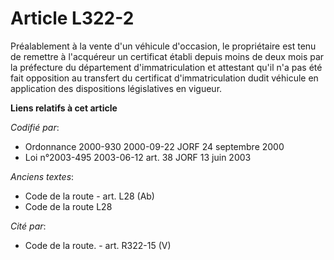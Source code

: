 # Article L322-2

Préalablement à la vente d'un véhicule d'occasion, le propriétaire est tenu de remettre à l'acquéreur un certificat établi
depuis moins de deux mois par la préfecture du département d'immatriculation et attestant qu'il n'a pas été fait opposition
au transfert du certificat d'immatriculation dudit véhicule en application des dispositions législatives en vigueur.

**Liens relatifs à cet article**

_Codifié par_:

  - Ordonnance 2000-930 2000-09-22 JORF 24 septembre 2000
  - Loi n°2003-495 2003-06-12 art. 38 JORF 13 juin 2003

_Anciens textes_:

  - Code de la route - art. L28 (Ab)
  - Code de la route L28

_Cité par_:

  - Code de la route. - art. R322-15 (V)
